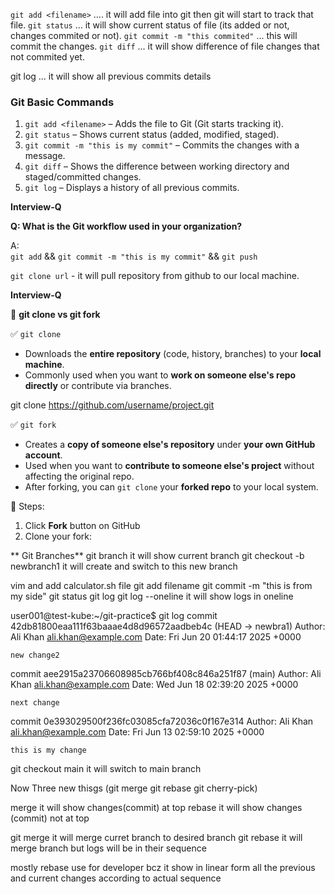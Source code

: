 `git add <filename>` .... it will add file into git then git will start to track that file.
`git status` ... it will show current status of file (its added or not, changes commited or not).
`git commit -m "this commited"` ... this will commit the changes.
`git diff` ... it will show difference of file changes that not commited yet.

git log ... it will show all previous commits details 

### Git Basic Commands

1. `git add <filename>` – Adds the file to Git (Git starts tracking it).
2. `git status` – Shows current status (added, modified, staged).
3. `git commit -m "this is my commit"` – Commits the changes with a message.
4. `git diff` – Shows the difference between working directory and staged/committed changes.
5. `git log` – Displays a history of all previous commits.

**Interview-Q**

**Q: What is the Git workflow used in your organization?**

A:  
`git add` && `git commit -m "this is my commit"` && `git push`

`git clone url`  - it will pull repository from github to our local machine.

**Interview-Q**

🔄 **git clone vs git fork**

✅ `git clone`
- Downloads the **entire repository** (code, history, branches) to your **local machine**.
- Commonly used when you want to **work on someone else's repo directly** or contribute via branches.

git clone https://github.com/username/project.git

✅ `git fork`

* Creates a **copy of someone else's repository** under **your own GitHub account**.
* Used when you want to **contribute to someone else's project** without affecting the original repo.
* After forking, you can `git clone` your **forked repo** to your local system.

📌 Steps:

1. Click **Fork** button on GitHub
2. Clone your fork:

** Git Branches**
git branch   it will show current branch
git checkout -b newbranch1    it will create and switch to this new branch

vim and add calculator.sh file 
git add filename
git commit -m "this is from my side"
git status
git log
git log --oneline    it will show logs in oneline

user001@test-kube:~/git-practice$ git log
commit 42db81800eaa111f63baaae4d8d96572aadbeb4c (HEAD -> newbra1)
Author: Ali Khan <ali.khan@example.com>
Date:   Fri Jun 20 01:44:17 2025 +0000

    new change2

commit aee2915a23706608985cb766bf408c846a251f87 (main)
Author: Ali Khan <ali.khan@example.com>
Date:   Wed Jun 18 02:39:20 2025 +0000

    next change

commit 0e393029500f236fc03085cfa72036c0f167e314
Author: Ali Khan <ali.khan@example.com>
Date:   Fri Jun 13 02:59:10 2025 +0000

    this is my change

git checkout main     it will switch to main branch

Now Three new thisgs (git merge git rebase git cherry-pick)


merge   it will show changes(commit) at top
rebase  it will show changes (commit) not at top

git merge <branch name>  it will merge curret branch to desired branch
git rebase <branch name> it will merge branch but logs will be in their sequence

mostly rebase use for developer bcz it show in linear form all the previous and current changes according to actual sequence
